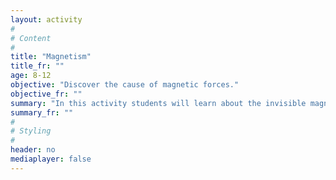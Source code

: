 ```yaml
---
layout: activity
#
# Content
#
title: "Magnetism"
title_fr: ""
age: 8-12
objective: "Discover the cause of magnetic forces."
objective_fr: ""
summary: "In this activity students will learn about the invisible magnetic fields which are the reason behind why magnets attract or repel one another. They will use flakes of iron to visualize the magnetic field of a bar magnet. Then they will use a compass to determine the direction of the magnetic field and draw lines to represent it."
summary_fr: ""
#
# Styling
#
header: no
mediaplayer: false
---
```

